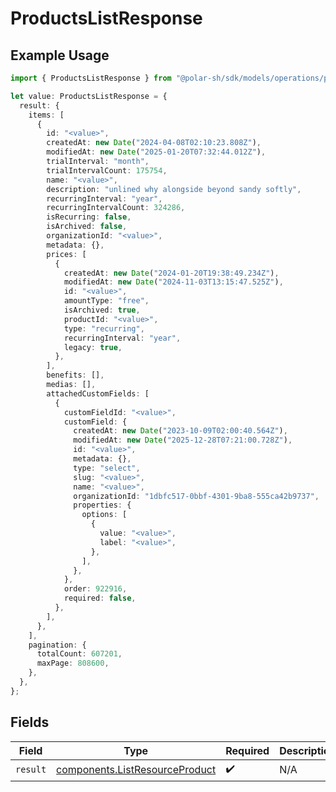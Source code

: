 # ProductsListResponse

## Example Usage

```typescript
import { ProductsListResponse } from "@polar-sh/sdk/models/operations/productslist.js";

let value: ProductsListResponse = {
  result: {
    items: [
      {
        id: "<value>",
        createdAt: new Date("2024-04-08T02:10:23.808Z"),
        modifiedAt: new Date("2025-01-20T07:32:44.012Z"),
        trialInterval: "month",
        trialIntervalCount: 175754,
        name: "<value>",
        description: "unlined why alongside beyond sandy softly",
        recurringInterval: "year",
        recurringIntervalCount: 324286,
        isRecurring: false,
        isArchived: false,
        organizationId: "<value>",
        metadata: {},
        prices: [
          {
            createdAt: new Date("2024-01-20T19:38:49.234Z"),
            modifiedAt: new Date("2024-11-03T13:15:47.525Z"),
            id: "<value>",
            amountType: "free",
            isArchived: true,
            productId: "<value>",
            type: "recurring",
            recurringInterval: "year",
            legacy: true,
          },
        ],
        benefits: [],
        medias: [],
        attachedCustomFields: [
          {
            customFieldId: "<value>",
            customField: {
              createdAt: new Date("2023-10-09T02:00:40.564Z"),
              modifiedAt: new Date("2025-12-28T07:21:00.728Z"),
              id: "<value>",
              metadata: {},
              type: "select",
              slug: "<value>",
              name: "<value>",
              organizationId: "1dbfc517-0bbf-4301-9ba8-555ca42b9737",
              properties: {
                options: [
                  {
                    value: "<value>",
                    label: "<value>",
                  },
                ],
              },
            },
            order: 922916,
            required: false,
          },
        ],
      },
    ],
    pagination: {
      totalCount: 607201,
      maxPage: 808600,
    },
  },
};
```

## Fields

| Field                                                                            | Type                                                                             | Required                                                                         | Description                                                                      |
| -------------------------------------------------------------------------------- | -------------------------------------------------------------------------------- | -------------------------------------------------------------------------------- | -------------------------------------------------------------------------------- |
| `result`                                                                         | [components.ListResourceProduct](../../models/components/listresourceproduct.md) | :heavy_check_mark:                                                               | N/A                                                                              |
